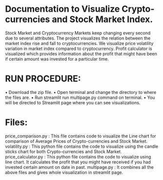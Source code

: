 # Documentation to Visualize Crypto-currencies and Stock Market Index.
Stock Market and Cryptocurrency Markets keep changing every second due to several attributes. The project visualizes the relation between the market index rise and fall to cryptocurrencies. We visualize price volatility variation in market index compared to cryptocurrency. Profit calculator is visualized which provides information about the profit that might have been if certain amount was invested for a particular time.

# RUN PROCEDURE:
• Download the zip file.
• Open terminal and change the directory to where the files are.
• Run streamlit run multipage.py command on terminal.
• You will be directed to Streamlit page where you can see visualizations.

# Files: 
price_comparison.py : This file contains code to visualize the Line chart for comparison of Average Prices of Crypto-currencies and Stock Market.
volatility.py : This python file contains the code to visualize using the candle sticks chart for both Crypto-currencies and Stock Market.
price_calculator.py : This python file contains the code to visualize using line chart. It calculates the profit that you might have received if you had invested certain amount on date in past.
multipage.py : It combines all the above files and gives whole visualization in streamlit page.
